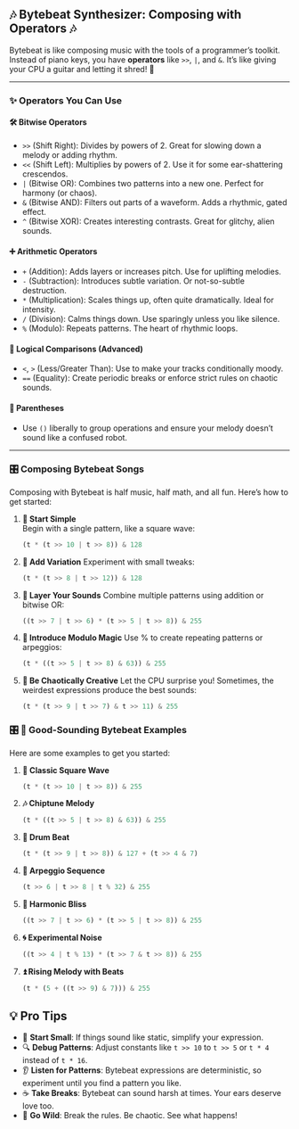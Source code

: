 ## 🎶 Bytebeat Synthesizer: Composing with Operators 🎶

Bytebeat is like composing music with the tools of a programmer’s toolkit. Instead of piano keys, you have **operators** like `>>`, `|`, and `&`. It’s like giving your CPU a guitar and letting it shred! 🤘

---

### ✨ **Operators You Can Use**

#### 🛠 **Bitwise Operators**
- `>>` (Shift Right): Divides by powers of 2. Great for slowing down a melody or adding rhythm.
- `<<` (Shift Left): Multiplies by powers of 2. Use it for some ear-shattering crescendos.
- `|` (Bitwise OR): Combines two patterns into a new one. Perfect for harmony (or chaos).
- `&` (Bitwise AND): Filters out parts of a waveform. Adds a rhythmic, gated effect.
- `^` (Bitwise XOR): Creates interesting contrasts. Great for glitchy, alien sounds.

#### ➕ **Arithmetic Operators**
- `+` (Addition): Adds layers or increases pitch. Use for uplifting melodies.
- `-` (Subtraction): Introduces subtle variation. Or not-so-subtle destruction.
- `*` (Multiplication): Scales things up, often quite dramatically. Ideal for intensity.
- `/` (Division): Calms things down. Use sparingly unless you like silence.
- `%` (Modulo): Repeats patterns. The heart of rhythmic loops.

#### 🧠 **Logical Comparisons (Advanced)**
- `<`, `>` (Less/Greater Than): Use to make your tracks conditionally moody.
- `==` (Equality): Create periodic breaks or enforce strict rules on chaotic sounds.

#### 🔗 **Parentheses**
- Use `()` liberally to group operations and ensure your melody doesn’t sound like a confused robot.

---

### 🎛 **Composing Bytebeat Songs**

Composing with Bytebeat is half music, half math, and all fun. Here’s how to get started:

1. **🎹 Start Simple**  
   Begin with a single pattern, like a square wave:  
   ```python
   (t * (t >> 10 | t >> 8)) & 128
   ```

2. **🔄 Add Variation**
Experiment with small tweaks:
    ```python
    (t * (t >> 8 | t >> 12)) & 128
    ```

3. **🎸 Layer Your Sounds**
Combine multiple patterns using addition or bitwise OR:
    ```python
    ((t >> 7 | t >> 6) * (t >> 5 | t >> 8)) & 255
    ```

4. **🎵 Introduce Modulo Magic**
Use % to create repeating patterns or arpeggios:
    ```python
    (t * ((t >> 5 | t >> 8) & 63)) & 255
    ```
5. **🤪 Be Chaotically Creative**
Let the CPU surprise you! Sometimes, the weirdest expressions produce the best sounds:
    ```python
    (t * (t >> 9 | t >> 7) & t >> 11) & 255
    ```

### 🎛 **🎵 Good-Sounding Bytebeat Examples**
Here are some examples to get you started:

1. **🎼 Classic Square Wave**
    ```python
    (t * (t >> 10 | t >> 8)) & 255
    ```

2. **🎶 Chiptune Melody**
    ```python
    (t * ((t >> 5 | t >> 8) & 63)) & 255
    ```

3. **🥁 Drum Beat**
    ```python
    (t * (t >> 9 | t >> 8)) & 127 + (t >> 4 & 7)
    ```

4. **🎹 Arpeggio Sequence**
    ```python
    (t >> 6 | t >> 8 | t % 32) & 255
    ```

5. **🌈 Harmonic Bliss**
    ```python
    ((t >> 7 | t >> 6) * (t >> 5 | t >> 8)) & 255
    ```

6. **🌀 Experimental Noise**
    ```python
    ((t >> 4 | t % 13) * (t >> 7 & t >> 8)) & 255
    ```
7. **⏫ Rising Melody with Beats**
    ```python
    (t * (5 + ((t >> 9) & 7))) & 255
    ```

## 💡 Pro Tips

- 🐣 **Start Small**: If things sound like static, simplify your expression.
- 🔍 **Debug Patterns**: Adjust constants like `t >> 10` to `t >> 5` or `t * 4` instead of `t * 16`.
- 👂 **Listen for Patterns**: Bytebeat expressions are deterministic, so experiment until you find a pattern you like.
- ☕ **Take Breaks**: Bytebeat can sound harsh at times. Your ears deserve love too.
- 🎨 **Go Wild**: Break the rules. Be chaotic. See what happens!



